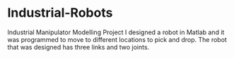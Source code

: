 # Industrial-Robots
Industrial Manipulator Modelling Project
I designed a robot in Matlab and it was programmed to move to different locations to pick and drop. The robot that was designed has three links and two joints.
